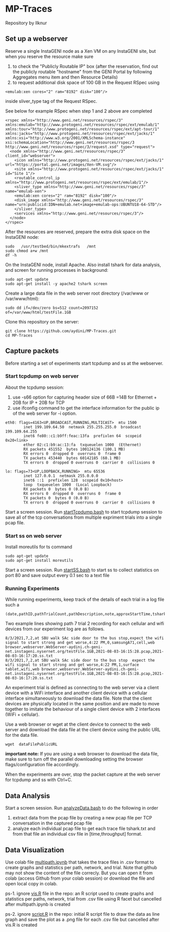 # MP-Traces

Repository by Ilknur

## Set up a webserver

Reserve a single InstaGENI node as a Xen VM on any InstaGENI site, but when you reserve the resource make sure 
1) to check the "Publicly Routable IP" box (after the reservation, find out the publicly routable "hostname" from the GENI Portal by following Aggregates menu item  and then Resource Details)
2) to request additional disk space of 100 GB in the Request RSpec using 
```
<emulab:xen cores="2" ram="8192" disk="100"/>
```
inside sliver_type tag of the Request RSpec. 

See below for example RSpec when step 1 and 2 above are completed
```
<rspec xmlns="http://www.geni.net/resources/rspec/3" xmlns:emulab="http://www.protogeni.net/resources/rspec/ext/emulab/1" xmlns:tour="http://www.protogeni.net/resources/rspec/ext/apt-tour/1" xmlns:jacks="http://www.protogeni.net/resources/rspec/ext/jacks/1" xmlns:xsi="http://www.w3.org/2001/XMLSchema-instance" xsi:schemaLocation="http://www.geni.net/resources/rspec/3    http://www.geni.net/resources/rspec/3/request.xsd" type="request">
  <node xmlns="http://www.geni.net/resources/rspec/3" client_id="webserver">
    <icon xmlns="http://www.protogeni.net/resources/rspec/ext/jacks/1" url="https://portal.geni.net/images/Xen-VM.svg"/>
    <site xmlns="http://www.protogeni.net/resources/rspec/ext/jacks/1" id="Site 1"/>
    <routable_control_ip xmlns="http://www.protogeni.net/resources/rspec/ext/emulab/1"/>
    <sliver_type xmlns="http://www.geni.net/resources/rspec/3" name="emulab-xen">
    <emulab:xen cores="2" ram="8192" disk="100"/>
    <disk_image xmlns="http://www.geni.net/resources/rspec/3" name="urn:publicid:IDN+emulab.net+image+emulab-ops:UBUNTU18-64-STD"/>
    </sliver_type>
    <services xmlns="http://www.geni.net/resources/rspec/3"/>
  </node>
</rspec>
```

After the resources are reserved, prepare the extra disk space on the InstaGENI node:
```
sudo   /usr/testbed/bin/mkextrafs   /mnt
sudo chmod a+w /mnt
df -h
```

On the InstaGENI node, install Apache. Also install tshark for data analysis, and screen for running processes in background:

```
sudo apt-get update
sudo apt-get install -y apache2 tshark screen
```

Create a large data file in the web server root directory (/var/www or /var/www/html):

```
sudo dd if=/dev/zero bs=512 count=2097152 of=/var/www/html/testFile.1GB
```

Clone this repository on the server:

```
git clone https://github.com/aydini/MP-Traces.git
cd MP-Traces
```

## Capture packets

Before starting a set of experiments start tcpdump and ss at the webserver.

### Start tcpdump on web server
About the tcpdump session:
1) use -s66 option for capturing header size of 66B =14B for Ethernet + 20B for IP + 20B for TCP
2) use ifconfig command to get the interface information for the public ip of the web server for -i option. 
```
eth0: flags=4163<UP,BROADCAST,RUNNING,MULTICAST>  mtu 1500
        inet 199.109.64.50  netmask 255.255.255.0  broadcast 199.109.64.255
        inet6 fe80::c1:b9ff:feac:13fa  prefixlen 64  scopeid 0x20<link>
        ether 02:c1:b9:ac:13:fa  txqueuelen 1000  (Ethernet)
        RX packets 451552  bytes 100124136 (100.1 MB)
        RX errors 0  dropped 0  overruns 0  frame 0
        TX packets 453440  bytes 60142185 (60.1 MB)
        TX errors 0  dropped 0 overruns 0  carrier 0  collisions 0

lo: flags=73<UP,LOOPBACK,RUNNING>  mtu 65536
        inet 127.0.0.1  netmask 255.0.0.0
        inet6 ::1  prefixlen 128  scopeid 0x10<host>
        loop  txqueuelen 1000  (Local Loopback)
        RX packets 0  bytes 0 (0.0 B)
        RX errors 0  dropped 0  overruns 0  frame 0
        TX packets 0  bytes 0 (0.0 B)
        TX errors 0  dropped 0 overruns 0  carrier 0  collisions 0
```
Start a screen session. Run [startTcpdump.bash](startTcpdump.bash) to start tcpdump session to save all of the tcp conversations from multiple expriment trials into a single pcap file.

### Start ss on web server

Install moreutils for ts command

```
sudo apt-get update
sudo apt-get install moreutils
```

Start a screen session.  Run [startSS.bash](startSS.bash) to start ss to collect statistics on port 80 and save output every 0.1 sec to a text file 

### Running Experiments
While running experiments, keep track of the details of each trial in a log file such a 
```
(date,pathID,pathTrialCount,pathDescription,note,approxStartTime,tsharkStreamID,clientDevice,clientInterface,downloadMethod,downloadURL,pcapFileName,ssFileName)
```
Two example lines showing path 7 trial 2 recording for each cellular and wifi devices from our experiment log are as follows.
```
8/3/2021,7,2,at SBU walk SAc side door to the bus stop,expect the wifi signal to start strong and get worse,4:22 PM,0,samsungA71,cell,web browser,webserver.WebServer-aydini.ch-geni-net.instageni.nysernet.org/testFile.1GB,2021-08-03-16:15:28.pcap,2021-08-03-16:17:20.ss.txt
8/3/2021,7,2,at SBU walk SAc side door to the bus stop	expect the wifi signal to start strong and get worse,4:22 PM,1,surface tablet,wifi,web browser,webserver.WebServer-aydini.ch-geni-net.instageni.nysernet.org/testFile.1GB,2021-08-03-16:15:28.pcap,2021-08-03-16:17:20.ss.txt
```

An experiment trial is defined as connecting to the web server via a client device with a WiFi interface and another client device with a cellular interface simultaneously to download the data file. Note that the client devices are physically located in the same position and are made to move together to imitate the behaviour of a single client device with 2 interfaces (WiFi + cellular). 

Use a web browser or wget at the client device to connect to the web server and download the data file at the client device using the public URL for the data file. 

```
wget  dataFilePublicURL
```  

**important note:** If you are using a web browser to download the data file, make sure to turn off the parallel downloading setting the browser flags/configuration file accordingly. 

When the experiments are over, stop the packet capture at the web server for tcpdump and ss with Ctrl+C.

## Data Analysis
Start a screen session.  Run [analyzeData.bash](analyzeData.bash) to do the following in order
1) extract data from the pcap file by creating a new pcap file per TCP conversation in the captured pcap file
2) analyze each individual pcap file to get each trace file tshark.txt and from that file an individual csv file in [time,throughput] format.

## Data Visualization
Use colab file [multipath.ipynb](multipath.ipynb) that takes the trace files in .csv format  to create graphs and statistics per path, network, and trial. Note that github may not show the content of the file correcly. But you can open it from colab (access Github from your colab session) or download the file and open local copy in colab.

ps-1. ignore [vis.R](vis.R) file in the repo: an R script used to create graphs and statistics per paths, network, trial from .csv file using R facet but cancelled after multipath.ipynb is created

ps-2. ignore [script.R](script.R) in the repo: initial R script file to draw the data as line graph and save the plot as a .png file for each .csv file but cancelled  after vis.R is created
